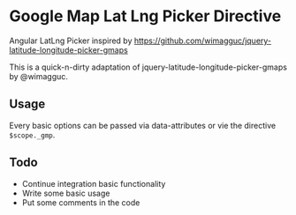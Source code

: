 Google Map Lat Lng Picker Directive
===================================

Angular LatLng Picker inspired by https://github.com/wimagguc/jquery-latitude-longitude-picker-gmaps


This is a quick-n-dirty adaptation of jquery-latitude-longitude-picker-gmaps by @wimagguc.


## Usage

  <div class="google-map-picker"></div>
  

Every basic options can be passed via data-attributes or vie the directive `$scope._gmp`.




## Todo

- Continue integration basic functionality
- Write some basic usage
- Put some comments in the code

